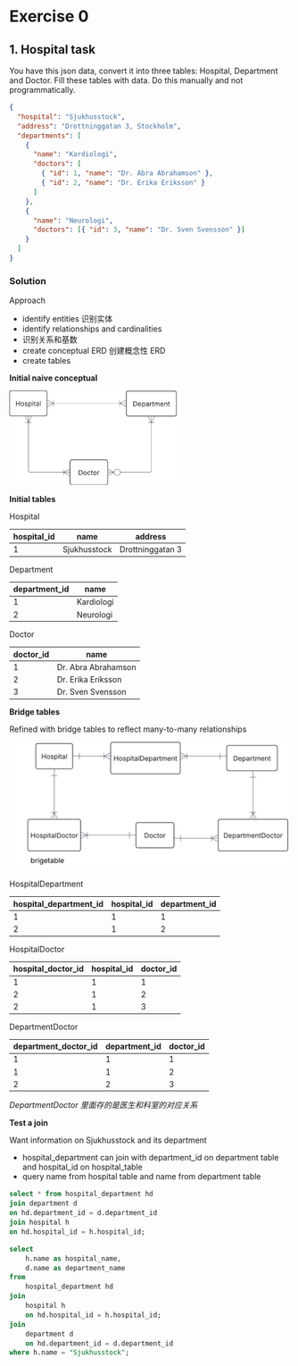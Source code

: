 # Exercise 0

## 1. Hospital task

You have this json data, convert it into three tables: Hospital, Department and Doctor. Fill these tables with data. Do this manually and not programmatically.

```json
{
  "hospital": "Sjukhusstock",
  "address": "Drottninggatan 3, Stockholm",
  "departments": [
    {
      "name": "Kardiologi",
      "doctors": [
        { "id": 1, "name": "Dr. Abra Abrahamson" },
        { "id": 2, "name": "Dr. Erika Eriksson" }
      ]
    },
    {
      "name": "Neurologi",
      "doctors": [{ "id": 3, "name": "Dr. Sven Svensson" }]
    }
  ]
}
```

### Solution


Approach
- identify entities   识别实体
- identify relationships and cardinalities 
- 识别关系和基数
- create conceptual ERD  创建概念性 ERD
- create tables


**Initial naive conceptual**

<img src = "../assets/initial_conceptual_model_ex1.png" width=300>


**Initial tables**

Hospital

| hospital_id | name         | address          |
| ----------- | ------------ | ---------------- |
| 1           | Sjukhusstock | Drottninggatan 3 |

Department

| department_id | name       |
| ------------- | ---------- |
| 1             | Kardiologi |
| 2             | Neurologi  |

Doctor

| doctor_id | name                |
| --------- | ------------------- |
| 1         | Dr. Abra Abrahamson |
| 2         | Dr. Erika Eriksson  |
| 3         | Dr. Sven Svensson   |

**Bridge tables**

Refined with bridge tables to reflect many-to-many relationships

<img src = "../assets/initial_conceptual_model_ex0_1.png" width=500>


HospitalDepartment

| hospital_department_id | hospital_id | department_id |
| ---------------------- | ----------- | ------------- |
| 1                      | 1           | 1             |
| 2                      | 1           | 2             |

HospitalDoctor

| hospital_doctor_id | hospital_id | doctor_id |
| ------------------ | ----------- | --------- |
| 1                  | 1           | 1         |
| 2                  | 1           | 2         |
| 2                  | 1           | 3         |

DepartmentDoctor

| department_doctor_id | department_id | doctor_id |
| -------------------- | ------------- | --------- |
| 1                    | 1             | 1         |
| 1                    | 1             | 2         |
| 2                    | 2             | 3         |


*DepartmentDoctor 里面存的是医生和科室的对应关系*


**Test a join**

Want information on Sjukhusstock and its department

- hospital_department can join with department_id on department table and hospital_id on hospital_table
- query name from hospital table and name from department table

```sql
select * from hospital_department hd
join department d 
on hd.department_id = d.department_id
join hospital h
on hd.hospital_id = h.hospital_id;

```

```sql
select 
    h.name as hospital_name,
    d.name as department_name
from
    hospital_department hd 
join
    hospital h
    on hd.hospital_id = h.hospital_id;
join 
    department d 
    on hd.department_id = d.department_id
where h.name = "Sjukhusstock";

```






